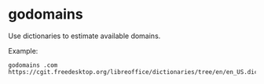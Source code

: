 # godomains
Use dictionaries to estimate available domains.

Example:

    godomains .com https://cgit.freedesktop.org/libreoffice/dictionaries/tree/en/en_US.dic
